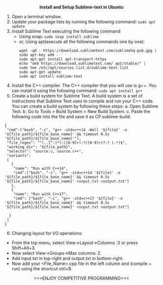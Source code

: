 <p align=center> <b> Install and Setup Sublime-text in Ubuntu </b></p>

1. Open a terminal window.
2. Update your package lists by running the following command:
      ```sudo apt update```
3. Install Sublime Text executing the following command:
   * Using snap:
      ```sudo snap install sublime```
   * or, Using apt(execute all the following commands one by one):
      ```
      wget -qO - https://download.sublimetext.com/sublimehq-pub.gpg | sudo apt-key add -
      sudo apt-get install apt-transport-https
      echo "deb https://download.sublimetext.com/ apt/stable/" |  sudo tee /etc/apt/sources.list.d/sublime-text.list
      sudo apt-get update  
      sudo apt install sublime-text
      ```
5. Install the C++ compiler. The C++ compiler that you will use is g++. You can install it using the following command:
      ```sudo apt install g++```
6. Create a build system for Sublime Text. A build system is a set of instructions that Sublime Text uses to compile and run your C++ code.
   You can create a build system by following these steps:
  a. Open Sublime Text.
  b. Go to Tools > Build System > New Build System.
  c. Paste the following code into the file and save it as CP.sublime-build:
```
{
 "cmd":["bash", "-c", "g++ -std=c++14 -Wall '${file}' -o '${file_path}/${file_base_name}' && timeout 0.5s '${file_path}/${file_base_name}'"],
 "file_regex": "^(..[^:]*):([0-9]+):?([0-9]+)?:? (.*)$",
 "working_dir": "${file_path}",
 "selector": "source.c, source.c++",
 "variants":
 [
   {
 	"name": "Run with C++14",
 	"cmd":["bash", "-c", "g++ -std=c++14 '${file}' -o '${file_path}/${file_base_name}' && timeout 0.5s '${file_path}/${file_base_name}' <input.txt >output.txt"]
   },
   {
 	"name": "Run with C++17",
 	"cmd": ["bash", "-c", "g++ -std=c++17 '${file}' -o '${file_path}/${file_base_name}' && timeout 0.5s '${file_path}/${file_base_name}' <input.txt >output.txt"]

  }
 ]
}
```
6.  Changing layout for I/O operations:
  * From the top menu, select View->Layout->Columns :3 or press Shift+Alt+3.
  * Now select View->Groups->Max columns: 2.
  * Add input.txt in top-right and output.txt in bottom-right.
  * Now add your <File_Name>.cpp file in the left column and (compile + run) using the shortcut ctrl+B.

<p align=center> >>>ENJOY COMPETITIVE PROGRAMMING<<< </p>

